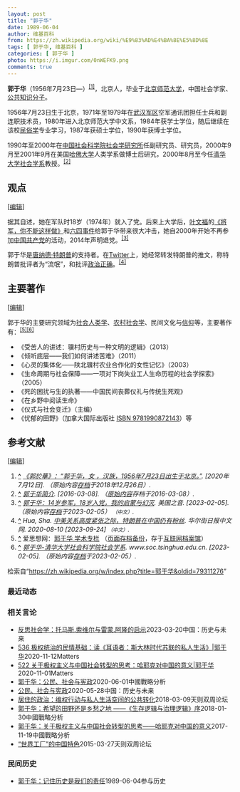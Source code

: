 ```yaml
---
layout: post
title: "郭于华"
date: 1989-06-04
author: 维基百科
from: https://zh.wikipedia.org/wiki/%E9%83%AD%E4%BA%8E%E5%8D%8E
tags: [ 郭于华, 维基百科 ]
categories: [ 郭于华 ]
photo: https://i.imgur.com/0nWEFK9.png
comments: true
---
```

<div class="mw-content-ltr mw-parser-output" lang="zh" dir="ltr"><p><b>郭于华</b>（1956年7月23日<span class="useeditintro" title="Template:BLP editintro">—</span>）<sup id="cite_ref-1" class="reference"><a href="#cite_note-1"><span class="cite-bracket">[</span>1<span class="cite-bracket">]</span></a></sup>，北京人，毕业于<a href="/wiki/%E5%8C%97%E4%BA%AC%E5%B8%88%E8%8C%83%E5%A4%A7%E5%AD%A6" title="北京师范大学">北京师范大学</a>，中国社会学家、<a href="/wiki/%E5%85%AC%E5%85%B1%E7%9F%A5%E8%AF%86%E5%88%86%E5%AD%90" title="公共知识分子">公共知识分子</a>。
</p>
<meta property="mw:PageProp/toc">
<div class="mw-heading mw-heading2"></div>
<p>1956年7月23日生于北京，1971年至1979年在<a href="/wiki/%E6%AD%A6%E6%B1%89%E5%86%9B%E5%8C%BA" class="mw-redirect" title="武汉军区">武汉军区</a>空军通讯团担任士兵和副连职技术员，1980年进入北京师范大学中文系，1984年获学士学位，随后继续在该校<a href="/wiki/%E6%B0%91%E4%BF%97%E5%AD%A6" class="mw-redirect" title="民俗学">民俗学</a>专业学习，1987年获硕士学位，1990年获博士学位。
</p><p>1990年至2000年在<a href="/wiki/%E4%B8%AD%E5%9B%BD%E7%A4%BE%E4%BC%9A%E7%A7%91%E5%AD%A6%E9%99%A2" title="中国社会科学院">中国社会科学院</a><a href="/wiki/%E4%B8%AD%E5%9B%BD%E7%A4%BE%E4%BC%9A%E7%A7%91%E5%AD%A6%E9%99%A2%E7%A4%BE%E4%BC%9A%E5%AD%A6%E7%A0%94%E7%A9%B6%E6%89%80" title="中国社会科学院社会学研究所">社会学研究所</a>任副研究员、研究员，2000年9月至2001年9月在美国<a href="/wiki/%E5%93%88%E4%BD%9B%E5%A4%A7%E5%AD%A6" title="哈佛大学">哈佛大学</a>人类学系做博士后研究，2000年8月至今任<a href="/wiki/%E6%B8%85%E5%8D%8E%E5%A4%A7%E5%AD%A6%E7%A4%BE%E4%BC%9A%E5%AD%A6%E7%B3%BB" title="清华大学社会学系">清华大学社会学系</a>教授。<sup id="cite_ref-2" class="reference"><a href="#cite_note-2"><span class="cite-bracket">[</span>2<span class="cite-bracket">]</span></a></sup>
</p>
<div class="mw-heading mw-heading2"><h2 id="观点"><span id=".E8.A7.82.E7.82.B9"></span>观点</h2><span class="mw-editsection"><span class="mw-editsection-bracket">[</span><a href="/w/index.php?title=%E9%83%AD%E4%BA%8E%E5%8D%8E&amp;action=edit&amp;section=2" title="编辑章节：观点"><span>编辑</span></a><span class="mw-editsection-bracket">]</span></span></div>
<p>据其自述，她在军队时18岁（1974年）就入了党。后来上大学后，<a href="/wiki/%E5%8F%B6%E6%96%87%E7%A6%8F" title="叶文福">叶文福</a>的<a href="/wiki/%E5%B0%86%E5%86%9B%EF%BC%8C%E4%B8%8D%E8%83%BD%E8%BF%99%E6%A0%B7%E5%81%9A" title="将军，不能这样做">《将军，你不能这样做》</a>和<a href="/wiki/%E5%85%AD%E5%9B%9B%E4%BA%8B%E4%BB%B6" title="六四事件">六四事件</a>给郭于华带来很大冲击，她自2000年开始不再参加<a href="/wiki/%E4%B8%AD%E5%9B%BD%E5%85%B1%E4%BA%A7%E5%85%9A" title="中国共产党">中国共产党</a>的活动，2014年声明退党。<sup id="cite_ref-3" class="reference"><a href="#cite_note-3"><span class="cite-bracket">[</span>3<span class="cite-bracket">]</span></a></sup>
</p><p>郭于华是<a href="/wiki/%E5%94%90%E7%BA%B3%E5%BE%B7%C2%B7%E7%89%B9%E6%9C%97%E6%99%AE" class="mw-redirect" title="唐纳德·特朗普">唐纳德·特朗普</a>的支持者。在<a href="/wiki/Twitter" title="Twitter">Twitter</a>上，她经常转发特朗普的推文，称特朗普批评者为“流氓”，和批评<a href="/wiki/%E6%94%BF%E6%B2%BB%E6%AD%A3%E7%A1%AE" class="mw-redirect" title="政治正确">政治正确</a>。<sup id="cite_ref-Hua_2020_z218_4-0" class="reference"><a href="#cite_note-Hua_2020_z218-4"><span class="cite-bracket">[</span>4<span class="cite-bracket">]</span></a></sup>
</p>
<div class="mw-heading mw-heading2"><h2 id="主要著作"><span id=".E4.B8.BB.E8.A6.81.E8.91.97.E4.BD.9C"></span>主要著作</h2><span class="mw-editsection"><span class="mw-editsection-bracket">[</span><a href="/w/index.php?title=%E9%83%AD%E4%BA%8E%E5%8D%8E&amp;action=edit&amp;section=3" title="编辑章节：主要著作"><span>编辑</span></a><span class="mw-editsection-bracket">]</span></span></div>
<p>郭于华的主要研究领域为<a href="/wiki/%E7%A4%BE%E6%9C%83%E4%BA%BA%E9%A1%9E%E5%AD%B8" title="社會人類學">社会人类学</a>、<a href="/wiki/%E5%86%9C%E6%9D%91%E7%A4%BE%E4%BC%9A%E5%AD%A6" class="mw-redirect" title="农村社会学">农村社会学</a>、民间文化与<a href="/wiki/%E4%BF%A1%E4%BB%B0" title="信仰">信仰</a>等，主要著作有：<sup id="cite_ref-爱思想网_5-0" class="reference"><a href="#cite_note-爱思想网-5"><span class="cite-bracket">[</span>5<span class="cite-bracket">]</span></a></sup><sup id="cite_ref-6" class="reference"><a href="#cite_note-6"><span class="cite-bracket">[</span>6<span class="cite-bracket">]</span></a></sup>
</p>
<ul><li>《受苦人的讲述：骥村历史与一种文明的逻辑》（2013）</li>
<li>《倾听底层——我们如何讲述苦难》（2011）</li>
<li>《心灵的集体化——陕北骥村农业合作化的女性记忆》（2003）</li>
<li>《生命周期与社会保障——一项对下岗失业工人生命历程的社会学探索》（2005）</li>
<li>《死的困扰与生的执著——中国民间丧葬仪礼与传统生死观》</li>
<li>《在乡野中阅读生命》</li>
<li>《仪式与社会变迁》（主编）</li>
<li>《忧郁的田野》（加拿大国际出版社 <a href="/wiki/Special:%E7%BD%91%E7%BB%9C%E4%B9%A6%E6%BA%90/9781990872143" class="internal mw-magiclink-isbn">ISBN 9781990872143</a>）等</li></ul>
<div class="mw-heading mw-heading2"><h2 id="参考文献"><span id=".E5.8F.82.E8.80.83.E6.96.87.E7.8C.AE"></span>参考文献</h2><span class="mw-editsection"><span class="mw-editsection-bracket">[</span><a href="/w/index.php?title=%E9%83%AD%E4%BA%8E%E5%8D%8E&amp;action=edit&amp;section=4" title="编辑章节：参考文献"><span>编辑</span></a><span class="mw-editsection-bracket">]</span></span></div>
<div class="reflist" style="list-style-type: decimal;">
<ol class="references">
<li id="cite_note-1"><span class="mw-cite-backlink"><b><a href="#cite_ref-1">^</a></b></span> <span class="reference-text"><cite class="citation web"><a rel="nofollow" class="external text" href="http://soci.cssn.cn/shx/shx_qyh/201312/t20131218_911824.shtml">《郭於華》：“郭于华，女 ，汉族，1956年7月23日出生于北京。”</a>.  <span class="reference-accessdate"> [2020年7月12日]</span>. （原始内容<a rel="nofollow" class="external text" href="https://web.archive.org/web/20181226153709/http://soci.cssn.cn/shx/shx_qyh/201312/t20131218_911824.shtml">存档</a>于2018年12月26日）.</cite><span title="ctx_ver=Z39.88-2004&amp;rfr_id=info%3Asid%2Fzh.wikipedia.org%3A%E9%83%AD%E4%BA%8E%E5%8D%8E&amp;rft.btitle=%E3%80%8A%E9%83%AD%E6%96%BC%E8%8F%AF%E3%80%8B%EF%BC%9A%E2%80%9C%E9%83%AD%E4%BA%8E%E5%8D%8E%EF%BC%8C%E5%A5%B3+%EF%BC%8C%E6%B1%89%E6%97%8F%EF%BC%8C1956%E5%B9%B47%E6%9C%8823%E6%97%A5%E5%87%BA%E7%94%9F%E4%BA%8E%E5%8C%97%E4%BA%AC%E3%80%82%E2%80%9D&amp;rft.genre=unknown&amp;rft_id=http%3A%2F%2Fsoci.cssn.cn%2Fshx%2Fshx_qyh%2F201312%2Ft20131218_911824.shtml&amp;rft_val_fmt=info%3Aofi%2Ffmt%3Akev%3Amtx%3Abook" class="Z3988"><span style="display:none;">&nbsp;</span></span></span>
</li>
<li id="cite_note-2"><span class="mw-cite-backlink"><b><a href="#cite_ref-2">^</a></b></span> <span class="reference-text"><cite class="citation web"><a rel="nofollow" class="external text" href="https://web.archive.org/web/20160308230404/http://www.tsinghua.edu.cn/publish/Soc/3013/2010/20101219233409741674312/20101219233409741674312_.html">郭于华简介</a>.  <span class="reference-accessdate"> [<span class="nowrap">2016-03-08</span>]</span>. （<a rel="nofollow" class="external text" href="http://www.tsinghua.edu.cn/publish/Soc/3013/2010/20101219233409741674312/20101219233409741674312_.html">原始内容</a>存档于2016-03-08）.</cite><span title="ctx_ver=Z39.88-2004&amp;rfr_id=info%3Asid%2Fzh.wikipedia.org%3A%E9%83%AD%E4%BA%8E%E5%8D%8E&amp;rft.btitle=%E9%83%AD%E4%BA%8E%E5%8D%8E%E7%AE%80%E4%BB%8B&amp;rft.genre=unknown&amp;rft_id=http%3A%2F%2Fwww.tsinghua.edu.cn%2Fpublish%2FSoc%2F3013%2F2010%2F20101219233409741674312%2F20101219233409741674312_.html&amp;rft_val_fmt=info%3Aofi%2Ffmt%3Akev%3Amtx%3Abook" class="Z3988"><span style="display:none;">&nbsp;</span></span></span>
</li>
<li id="cite_note-3"><span class="mw-cite-backlink"><b><a href="#cite_ref-3">^</a></b></span> <span class="reference-text"><cite class="citation web"><a rel="nofollow" class="external text" href="https://www.voachinese.com/a/CCP100-GuoYuhua-Profile-20210616/5929875.html">郭于华：14岁参军，18岁入党，我的启蒙与幻灭</a>. 美国之音.  <span class="reference-accessdate"> [<span class="nowrap">2023-02-05</span>]</span>. （原始内容<a rel="nofollow" class="external text" href="https://web.archive.org/web/20230205221308/https://www.voachinese.com/a/CCP100-GuoYuhua-Profile-20210616/5929875.html">存档</a>于2023-02-05） <span style="font-family: sans-serif; cursor: default; color:var(--color-subtle, #54595d); font-size: 0.8em; bottom: 0.1em; font-weight: bold;" title="连接到中文网页">（中文）</span>.</cite><span title="ctx_ver=Z39.88-2004&amp;rfr_id=info%3Asid%2Fzh.wikipedia.org%3A%E9%83%AD%E4%BA%8E%E5%8D%8E&amp;rft.atitle=%E9%83%AD%E4%BA%8E%E5%8D%8E%EF%BC%9A14%E5%B2%81%E5%8F%82%E5%86%9B%EF%BC%8C18%E5%B2%81%E5%85%A5%E5%85%9A%EF%BC%8C%E6%88%91%E7%9A%84%E5%90%AF%E8%92%99%E4%B8%8E%E5%B9%BB%E7%81%AD&amp;rft.genre=unknown&amp;rft.jtitle=%E7%BE%8E%E5%9B%BD%E4%B9%8B%E9%9F%B3&amp;rft_id=https%3A%2F%2Fwww.voachinese.com%2Fa%2FCCP100-GuoYuhua-Profile-20210616%2F5929875.html&amp;rft_val_fmt=info%3Aofi%2Ffmt%3Akev%3Amtx%3Ajournal" class="Z3988"><span style="display:none;">&nbsp;</span></span></span>
</li>
<li id="cite_note-Hua_2020_z218-4"><span class="mw-cite-backlink"><b><a href="#cite_ref-Hua_2020_z218_4-0">^</a></b></span> <span class="reference-text"><cite class="citation web">Hua, Sha. <a rel="nofollow" class="external text" href="https://cn.wsj.com/amp/articles/中美关系高度紧张之际，特朗普在中国仍有粉丝-11597028694">中美关系高度紧张之际，特朗普在中国仍有粉丝</a>. 华尔街日报中文网. 2020-08-10 <span class="reference-accessdate"> [<span class="nowrap">2023-09-24</span>]</span> <span style="font-family: sans-serif; cursor: default; color:var(--color-subtle, #54595d); font-size: 0.8em; bottom: 0.1em; font-weight: bold;" title="连接到中文网页">（中文）</span>.</cite><span title="ctx_ver=Z39.88-2004&amp;rfr_id=info%3Asid%2Fzh.wikipedia.org%3A%E9%83%AD%E4%BA%8E%E5%8D%8E&amp;rft.atitle=%E4%B8%AD%E7%BE%8E%E5%85%B3%E7%B3%BB%E9%AB%98%E5%BA%A6%E7%B4%A7%E5%BC%A0%E4%B9%8B%E9%99%85%EF%BC%8C%E7%89%B9%E6%9C%97%E6%99%AE%E5%9C%A8%E4%B8%AD%E5%9B%BD%E4%BB%8D%E6%9C%89%E7%B2%89%E4%B8%9D&amp;rft.aufirst=Sha&amp;rft.aulast=Hua&amp;rft.date=2020-08-10&amp;rft.genre=unknown&amp;rft.jtitle=%E5%8D%8E%E5%B0%94%E8%A1%97%E6%97%A5%E6%8A%A5%E4%B8%AD%E6%96%87%E7%BD%91&amp;rft_id=https%3A%2F%2Fcn.wsj.com%2Famp%2Farticles%2F%E4%B8%AD%E7%BE%8E%E5%85%B3%E7%B3%BB%E9%AB%98%E5%BA%A6%E7%B4%A7%E5%BC%A0%E4%B9%8B%E9%99%85%EF%BC%8C%E7%89%B9%E6%9C%97%E6%99%AE%E5%9C%A8%E4%B8%AD%E5%9B%BD%E4%BB%8D%E6%9C%89%E7%B2%89%E4%B8%9D-11597028694&amp;rft_val_fmt=info%3Aofi%2Ffmt%3Akev%3Amtx%3Ajournal" class="Z3988"><span style="display:none;">&nbsp;</span></span></span>
</li>
<li id="cite_note-爱思想网-5"><span class="mw-cite-backlink"><b><a href="#cite_ref-爱思想网_5-0">^</a></b></span> <span class="reference-text">爱思想网：<a rel="nofollow" class="external text" href="http://www.aisixiang.com/thinktank/guoyuhua.html">郭于华 学术专栏</a> （<a rel="nofollow" class="external text" href="//web.archive.org/web/20160308225813/http://www.aisixiang.com/thinktank/guoyuhua.html">页面存档备份</a>，存于<a href="/wiki/%E4%BA%92%E8%81%94%E7%BD%91%E6%A1%A3%E6%A1%88%E9%A6%86" title="互联网档案馆">互联网档案馆</a>）</span>
</li>
<li id="cite_note-6"><span class="mw-cite-backlink"><b><a href="#cite_ref-6">^</a></b></span> <span class="reference-text"><cite class="citation web"><a rel="nofollow" class="external text" href="https://www.soc.tsinghua.edu.cn/info/1179/1133.htm">郭于华-清华大学社会科学院社会学系</a>. www.soc.tsinghua.edu.cn.  <span class="reference-accessdate"> [<span class="nowrap">2023-02-05</span>]</span>. （原始内容<a rel="nofollow" class="external text" href="https://web.archive.org/web/20230205221310/https://www.soc.tsinghua.edu.cn/info/1179/1133.htm">存档</a>于2023-02-05）.</cite><span title="ctx_ver=Z39.88-2004&amp;rfr_id=info%3Asid%2Fzh.wikipedia.org%3A%E9%83%AD%E4%BA%8E%E5%8D%8E&amp;rft.atitle=%E9%83%AD%E4%BA%8E%E5%8D%8E-%E6%B8%85%E5%8D%8E%E5%A4%A7%E5%AD%A6%E7%A4%BE%E4%BC%9A%E7%A7%91%E5%AD%A6%E9%99%A2%E7%A4%BE%E4%BC%9A%E5%AD%A6%E7%B3%BB&amp;rft.genre=unknown&amp;rft.jtitle=www.soc.tsinghua.edu.cn&amp;rft_id=https%3A%2F%2Fwww.soc.tsinghua.edu.cn%2Finfo%2F1179%2F1133.htm&amp;rft_val_fmt=info%3Aofi%2Ffmt%3Akev%3Amtx%3Ajournal" class="Z3988"><span style="display:none;">&nbsp;</span></span></span>
</li>
</ol></div>
<!-- 
NewPP limit report
Parsed by mw‐web.codfw.main‐677fb7ddb4‐dpqxk
Cached time: 20240810155614
Cache expiry: 2592000
Reduced expiry: false
Complications: [show‐toc]
CPU time usage: 0.200 seconds
Real time usage: 0.248 seconds
Preprocessor visited node count: 1216/1000000
Post‐expand include size: 19924/2097152 bytes
Template argument size: 224/2097152 bytes
Highest expansion depth: 8/100
Expensive parser function count: 13/500
Unstrip recursion depth: 0/20
Unstrip post‐expand size: 8062/5000000 bytes
Lua time usage: 0.081/10.000 seconds
Lua memory usage: 2824608/52428800 bytes
Number of Wikibase entities loaded: 1/400
-->
<!--
Transclusion expansion time report (%,ms,calls,template)
100.00%  191.172      1 -total
 40.60%   77.609      1 Template:Reflist
 35.69%   68.238      5 Template:Cite_web
 34.11%   65.205      1 Template:Normdaten
 20.44%   39.067      1 Template:Bd
 12.05%   23.027      2 Template:BD/isYear
  4.26%    8.136      2 Template:Date.isMD
  0.96%    1.832      2 Template:Namespace
  0.63%    1.204      1 Template:Wayback
  0.61%    1.162      1 Template:Editintro
-->

<!-- Saved in parser cache with key zhwiki:pcache:idhash:5108021-0!canonical!zh and timestamp 20240810155614 and revision id 79311276. Rendering was triggered because: page-view
 -->
</div><!--esi <esi:include src="/esitest-fa8a495983347898/content" /> --><noscript><img src="https://login.wikimedia.org/wiki/Special:CentralAutoLogin/start?type=1x1" alt="" width="1" height="1" style="border: none; position: absolute;"></noscript>
<div class="printfooter" data-nosnippet="">检索自“<a dir="ltr" href="https://zh.wikipedia.org/w/index.php?title=郭于华&amp;oldid=79311276">https://zh.wikipedia.org/w/index.php?title=郭于华&amp;oldid=79311276</a>”</div><div id="recent-news"><h3>最近动态</h3><ul></ul></div><div id="open-opinion"><h3>相关言论</h3><ul><li><a href="https://nodebe4.github.io/opinion/2023-03-20/%E5%8F%8D%E6%80%9D%E7%A4%BE%E4%BC%9A%E5%AD%A6-%E6%89%98%E9%A9%AC%E6%96%AF.%E7%B4%A2%E7%BB%B4%E5%B0%94%E4%B8%8E%E9%9B%B7%E8%92%99.%E9%98%BF%E9%9A%86%E7%9A%84%E5%90%AF%E7%A4%BA/" title="郭于华">反思社会学：托马斯.索维尔与雷蒙.阿隆的启示</a><time>2023-03-20</time><a class="tag">中国：历史与未来</a></li>
<li><a href="https://nodebe4.github.io/opinion/2020-11-12/536-%E6%9E%81%E6%9D%83%E7%BB%9F%E6%B2%BB%E7%9A%84%E6%B0%91%E6%83%85%E5%9F%BA%E7%A1%80-%E8%AF%BB-%E8%80%B3%E8%AF%AD%E8%80%85-%E6%96%AF%E5%A4%A7%E6%9E%97%E6%97%B6%E4%BB%A3%E8%8B%8F%E8%81%94%E7%9A%84%E7%A7%81%E4%BA%BA%E7%94%9F%E6%B4%BB-%E9%83%AD%E4%BA%8E%E5%8D%8E/" title="野兽爱智慧">536 极权统治的民情基础：读《耳语者：斯大林时代苏联的私人生活》|郭于华</a><time>2020-11-12</time><a class="tag">Matters</a></li>
<li><a href="https://nodebe4.github.io/opinion/2020-11-01/522-%E5%85%B3%E4%BA%8E%E6%9E%81%E6%9D%83%E4%B8%BB%E4%B9%89%E4%B8%8E%E4%B8%AD%E5%9B%BD%E7%A4%BE%E4%BC%9A%E8%BD%AC%E5%9E%8B%E7%9A%84%E6%80%9D%E8%80%83-%E5%93%88%E8%80%B6%E5%85%8B%E5%AF%B9%E4%B8%AD%E5%9B%BD%E7%9A%84%E6%84%8F%E4%B9%89-%E9%83%AD%E4%BA%8E%E5%8D%8E/" title="野兽爱智慧">522 关于极权主义与中国社会转型的思考：哈耶克对中国的意义|郭于华</a><time>2020-11-01</time><a class="tag">Matters</a></li>
<li><a href="https://nodebe4.github.io/opinion/2020-06-01/%E9%83%AD%E4%BA%8E%E5%8D%8E-%E5%85%AC%E6%B0%91-%E7%A4%BE%E4%BC%9A%E4%B8%8E%E5%AE%AA%E6%94%BF/" title="郭于华">郭于华：公民、社会与宪政</a><time>2020-06-01</time><a class="tag">中國戰略分析</a></li>
<li><a href="https://nodebe4.github.io/opinion/2020-05-28/%E5%85%AC%E6%B0%91-%E7%A4%BE%E4%BC%9A%E4%B8%8E%E5%AE%AA%E6%94%BF/" title="郭于华">公民、社会与宪政</a><time>2020-05-28</time><a class="tag">中国：历史与未来</a></li>
<li><a href="https://nodebe4.github.io/opinion/2018-03-09/%E5%B1%85%E4%BD%8F%E7%9A%84%E6%94%BF%E6%B2%BB-%E7%BB%B4%E6%9D%83%E8%A1%8C%E5%8A%A8%E4%B8%8E%E7%A7%81%E4%BA%BA%E7%94%9F%E6%B4%BB%E7%A9%BA%E9%97%B4%E7%9A%84%E5%85%AC%E5%85%B1%E8%BD%AC%E5%8C%96/" title="郭于华">居住的政治：维权行动与私人生活空间的公共转化</a><time>2018-03-09</time><a class="tag">天则双周论坛</a></li>
<li><a href="https://nodebe4.github.io/opinion/2018-01-30/%E9%83%AD%E4%BA%8E%E5%8D%8E-%E5%B8%8C%E6%9C%9B%E7%9A%84%E7%94%B0%E9%87%8E%E8%BF%98%E6%98%AF%E4%B9%A1%E6%84%81%E4%B9%8B%E5%9C%B0-%E7%94%9F%E5%AD%98%E9%80%BB%E8%BE%91%E4%B8%8E%E6%B2%BB%E7%90%86%E9%80%BB%E8%BE%91-%E5%BA%8F/" title="郭于华">郭于华：希望的田野还是乡愁之地 ——《生存逻辑与治理逻辑》序</a><time>2018-01-30</time><a class="tag">中國戰略分析</a></li>
<li><a href="https://nodebe4.github.io/opinion/2017-11-19/%E9%83%AD%E4%BA%8E%E5%8D%8E-%E5%85%B3%E4%BA%8E%E6%9E%81%E6%9D%83%E4%B8%BB%E4%B9%89%E4%B8%8E%E4%B8%AD%E5%9B%BD%E7%A4%BE%E4%BC%9A%E8%BD%AC%E5%9E%8B%E7%9A%84%E6%80%9D%E8%80%83-%E5%93%88%E8%80%B6%E5%85%8B%E5%AF%B9%E4%B8%AD%E5%9B%BD%E7%9A%84%E6%84%8F%E4%B9%89/" title="郭于华">郭于华：关于极权主义与中国社会转型的思考——哈耶克对中国的意义</a><time>2017-11-19</time><a class="tag">中國戰略分析</a></li>
<li><a href="https://nodebe4.github.io/opinion/2015-03-27/%E4%B8%96%E7%95%8C%E5%B7%A5%E5%8E%82-%E7%9A%84%E4%B8%AD%E5%9B%BD%E7%89%B9%E8%89%B2/" title="郭于华">“世界工厂”的中国特色</a><time>2015-03-27</time><a class="tag">天则双周论坛</a></li>
</ul></div><div id="mjls-record"><h3>民间历史</h3><ul><li><a href="https://nodebe4.github.io/mjlsh/1989-06-04/%E9%83%AD%E4%BA%8E%E5%8D%8E-%E8%AE%B0%E4%BD%8F%E5%8E%86%E5%8F%B2%E6%98%AF%E6%88%91%E4%BB%AC%E7%9A%84%E8%B4%A3%E4%BB%BB/" title="郭于华">郭于华：记住历史是我们的责任</a><time>1989-06-04</time><a class="tag">参与历史</a></li>
</ul></div>